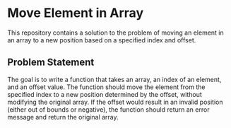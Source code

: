 # Move Element in Array

This repository contains a solution to the problem of moving an element in an array to a new position based on a specified index and offset.

## Problem Statement

The goal is to write a function that takes an array, an index of an element, and an offset value. The function should move the element from the specified index to a new position determined by the offset, without modifying the original array. If the offset would result in an invalid position (either out of bounds or negative), the function should return an error message and return the original array.